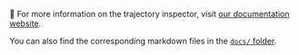 🔗 For more information on the trajectory inspector, visit [our documentation website][docs].

You can also find the corresponding markdown files in the [`docs/` folder][source].

[docs]: https://princeton-nlp.github.io/SWE-agent/usage/inspector/
[source]: https://github.com/SWE-agent/SWE-agent/tree/main/docs
